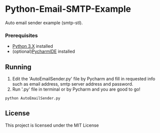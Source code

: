 # Python-Email-SMTP-Example
Auto email sender example (smtp-stl).

### Prerequisites
* [Python 3.X](https://www.python.org/) installed
* (optional)[PycharmIDE](https://www.jetbrains.com/pycharm/) installed

## Running
1. Edit the 'AutoEmailSender.py' file by Pycharm and fill in requested info such as email address, smtp server address and password.
2. Run '.py' file in terminal or by Pycharm and you are good to go!
```
python AutoEmailSender.py
```

## License

This project is licensed under the MIT License
